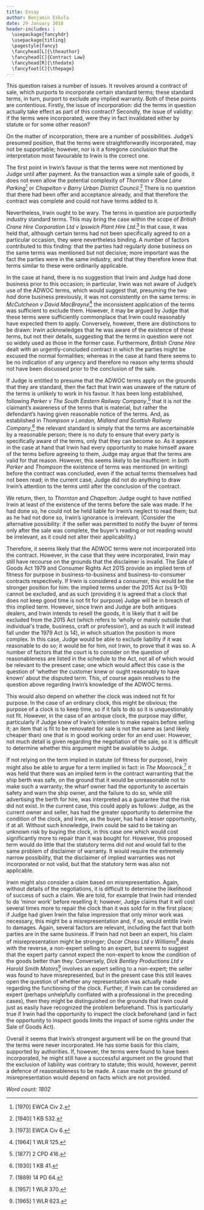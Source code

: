 ```yaml
---
title: Essay
author: Benjamin Eskola
date: 29 January 2018
header-includes: |
  \usepackage{fancyhdr}
  \usepackage{titling}
  \pagestyle{fancy}
  \fancyhead[L]{\theauthor}
  \fancyhead[C]{Contract Law}
  \fancyhead[R]{\thedate}
  \fancyfoot[C]{\thepage}
---
```


This question raises a number of issues. It revolves around a contract of sale, which purports to incorporate certain standard terms; these standard terms, in turn, purport to exclude any implied warranty. Both of these points are contentious. Firstly, the issue of incorporation: did the terms in question actually take effect as part of this contract? Secondly, the issue of validity: if the terms were incorporated, were they in fact invalidated either by statute or for some other reason?

On the matter of incorporation, there are a number of possibilities. Judge’s presumed position, that the terms were straightforwardly incorporated, may not be supportable; however, nor is it a foregone conclusion that the interpretation most favourable to Irwin is the correct one.

The first point in Irwin’s favour is that the terms were not mentioned by Judge until after payment. As the transaction was a simple sale of goods, it does not even allow the potential complexity of _Thornton v Shoe Lane Parking_[^1] or _Chapelton v Barry Urban District Council_.[^2] There is no question that there had been offer and acceptance already, and that therefore the contract was complete and could not have terms added to it.

Nevertheless, Irwin ought to be wary. The terms in question are purportedly industry standard terms. This may bring the case within the scope of _British Crane Hire Corporation Ltd v Ipswich Plant Hire Ltd_.[^3] In that case, it was held that, although certain terms had not been specifically agreed to on a particular occasion, they were nevertheless binding. A number of factors contributed to this finding: that the parties had regularly done business on the same terms was mentioned but not decisive; more important was the fact the parties were in the same industry, and that they therefore knew that terms similar to these were ordinarily applicable.

In the case at hand, there is no suggestion that Irwin and Judge had done business prior to this occasion; in particular, Irwin was not aware of Judge’s use of the ADWOC terms, which would suggest that, presuming the two _had_ done business previously, it was not consistently on the same terms: in _McCutcheon v David MacBrayne_[^4] the inconsistent application of the terms was sufficient to exclude them. However, it may be argued by Judge that these terms were sufficiently commonplace that Irwin could reasonably have expected them to apply. Conversely, however, there are distinctions to be drawn: Irwin acknowledges that he was aware of the existence of these terms, but not their details, suggesting that the terms in question were not so widely used as those in the former case. Furthermore, _British Crane Hire_ dealt with an urgently-concluded contract in which the parties might be excused the normal formalities; whereas in the case at hand there seems to be no indication of any urgency and therefore no reason why terms should not have been discussed prior to the conclusion of the sale.

If Judge is entitled to presume that the ADWOC terms apply on the grounds that they are standard, then the fact that Irwin was unaware of the nature of the terms is unlikely to work in his favour. It has been long established, following _Parker v The South Eastern Railway Company_,[^5] that it is not the claimant’s awareness of the terms that is material, but rather the defendant’s having given reasonable notice of the terms. And, as established in _Thompson v London, Midland and Scottish Railway Company_,[^6] the relevant standard is simply that the terms are ascertainable by a reasonable person; there is no duty to ensure that every party is specifically aware of the terms, only that they can become so. As it appears in the case at hand that Irwin had every opportunity to make himself aware of the terms before agreeing to them, Judge may argue that the terms are valid for that reason. However, this seems likely to be insufficient: in both _Parker_ and _Thompson_ the existence of terms was mentioned (in writing) before the contract was concluded, even if the actual terms themselves had not been read; in the current case, Judge did not do anything to draw Irwin’s attention to the terms until after the conclusion of the contract.

We return, then, to _Thornton_ and _Chapelton_: Judge ought to have notified Irwin at least of the existence of the terms before the sale was made. If he had done so, he could not be held liable for Irwin’s neglect to read them; but as he had not done so, Irwin’s ignorance is irrelevant. (Consider the alternative possibility: if the seller was permitted to notify the buyer of terms only after the sale was complete, the buyer’s reading or not reading would be irrelevant, as it could not alter their applicability.)

Therefore, it seems likely that the ADWOC terms were not incorporated into the contract. However, in the case that they were incorporated, Irwin may still have recourse on the grounds that the disclaimer is invalid. The Sale of Goods Act 1979 and Consumer Rights Act 2015 provide an implied term of fitness for purpose in business-to-business and business-to-consumer contracts respectively. If Irwin is considered a consumer, this would be the stronger position for him: the implied terms under the 2015 Act (ss 9–10) cannot be excluded, and as such (providing it is agreed that a clock that does not keep good time is not fit for purpose) Judge will be in breach of this implied term. However, since Irwin and Judge are both antiques dealers, and Irwin intends to resell the goods, it is likely that it will be excluded from the 2015 Act (which refers to ‘wholly or mainly outside that individual's trade, business, craft or profession’), and as such it will instead fall under the 1979 Act (s 14), in which situation the position is more complex. In this case, Judge would be able to exclude liability if it was reasonable to do so; it would be for him, not Irwin, to prove that it was so. A number of factors that the court is to consider on the question of reasonableness are listed in the schedule to the Act, not all of which would be relevant to the present case; one which would affect this case is the question of ‘whether the customer knew or ought reasonably to have known’ about the disputed term. This, of course again resolves to the question above regarding Irwin’s knowledge of the ADWOC terms.

This would also depend on whether the clock was indeed not fit for purpose. In the case of an ordinary clock, this might be obvious; the purpose of a clock is to keep time, so if it fails to do so it is unquestionably not fit. However, in the case of an antique clock, the purpose may differ, particularly if Judge knew of Irwin’s intention to make repairs before selling it; an item that is fit to be renovated for sale is not the same as (and likely cheaper than) one that is in good working order for an end user. However, not much detail is given regarding the negotiation of the sale, so it is difficult to determine whether this argument might be available to Judge.

If not relying on the term implied in statute (of fitness for purpose), Irwin might also be able to argue for a term implied in fact: in _The Moorcock_,[^7] it was held that there was an implied term in the contract warranting that the ship berth was safe, on the ground that it would be unreasonable not to make such a warranty; the wharf owner had the opportunity to ascertain safety and warn the ship owner, and the failure to do so, while still advertising the berth for hire, was interpreted as a guarantee that the risk did not exist. In the current case, this could apply as follows: Judge, as the current owner and seller, has had the greater opportunity to determine the condition of the clock, and Irwin, as the buyer, has had a lesser opportunity, if at all. Without such knowledge, Irwin could be said to be taking an unknown risk by buying the clock, in this case one which would cost significantly more to repair than it was bought for. However, this proposed term would do little that the statutory terms did not and would fall to the same problem of disclaimer of warranty. It would require the extremely narrow possibility, that the disclaimer of implied warranties was not incorporated or not valid, but that the statutory term was also not applicable.

Irwin might also consider a claim based on misrepresentation. Again, without details of the negotiations, it is difficult to determine the likelihood of success of such a claim. We are told, for example that Irwin had intended to do ‘minor work’ before reselling it; however, Judge claims that it will cost several times more to repair the clock than it was sold for in the first place; if Judge had given Irwin the false impression that only minor work was necessary, this might be a misrepresentation and, if so, would entitle Irwin to damages. Again, several factors are relevant, including the fact that both parties are in the same business. If Irwin had not been an expert, his claim of misrepresentation might be stronger; _Oscar Chess Ltd v Williams_[^8] deals with the reverse, a non-expert selling to an expert, but seems to suggest that the expert party cannot expect the non-expert to know the condition of the goods better than they. Conversely, _Dick Bentley Productions Ltd v Harold Smith Motors_[^9] involves an expert selling to a non-expert; the seller was found to have misrepresented, but in the present case this still leaves open the question of whether any representation was actually made regarding the functioning of the clock. Further, if Irwin can be considered an expert (perhaps unhelpfully conflated with a professional in the preceding cases), then they might be distinguished on the grounds that Irwin could just as easily have recognized the problem beforehand. This is particularly true if Irwin had the opportunity to inspect the clock beforehand (and in fact the opportunity to inspect goods limits the impact of some rights under the Sale of Goods Act).

Overall it seems that Irwin’s strongest argument will be on the ground that the terms were never incorporated. He has some basis for this claim, supported by authorities. If, however, the terms were found to have been incorporated, he might still have a successful argument on the ground that the exclusion of liability was contrary to statute; this would, however, permit a defence of reasonableness to be made. A case made on the ground of misrepresentation would depend on facts which are not provided.

_Word count: 1802_

[^1]: [1970] EWCA Civ 2.
[^2]: [1940] 1 KB 532.
[^3]: [1973] EWCA Civ 6.
[^4]: [1964] 1 WLR 125.
[^5]: [1877] 2 CPD 416.
[^6]: [1930] 1 KB 41.
[^7]: (1889) 14 PD 64.
[^8]: [1957] 1 WLR 370.
[^9]: [1965] 1 WLR 623.
